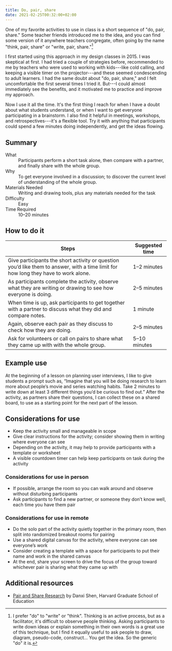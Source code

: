 ```yaml
---
title: Do, pair, share
date: 2021-02-25T00:32:00+02:00
---
```


One of my favorite activities to use in class is a short sequence of "do, pair, share." Some teacher friends introduced me to the idea, and you can find some version of it anywhere teachers congregate, often going by the name "think, pair, share" or "write, pair, share."[^think-write-do]

[^think-write-do]: I prefer "do" to "write" or "think". Thinking is an active process, but as a facilitator, it's difficult to observe people thinking. Asking participants to write down ideas or explain something in their own words is a great use of this technique, but I find it equally useful to ask people to draw, diagram, pseudo-code, construct... You get the idea. So the generic "do" it is.

I first started using this approach in my design classes in 2015. I was skeptical at first. I had tried a couple of strategies before, recommended to me by teachers who were used to working with kids---like cold calling, and keeping a visible timer on the projector---and these seemed condescending to adult learners. I had the same doubt about "do, pair, share," and I felt uncomfortable the first several times I tried it. But---I could almost immediately see the benefits, and it motivated me to practice and improve my approach.

Now I use it all the time. It's the first thing I reach for when I have a doubt about what students understand, or when I want to get everyone participating in a brainstorm. I also find it helpful in meetings, workshops, and retrospectives---it's a flexible tool. Try it with anything that participants could spend a few minutes doing independently, and get the ideas flowing.

## Summary

<dl class="deets">
  <dt>What</dt>
  <dd>Participants perform a short task alone, then compare with a partner, and finally share with the whole group.</dd>
  <dt>Why</dt>
  <dd>To get everyone involved in a discussion; to discover the current level of understanding of the whole group.</dd>
  <dt>Materials Needed</dt>
  <dd>Writing and drawing tools, plus any materials needed for the task</dd>
  <dt>Difficulty</dt>
  <dd>Easy</dd>
  <dt>Time Required</dt>
  <dd>10–20 minutes</dd>
</dl>

## How to do it

<table class="steps">
  <thead>
    <tr>
      <th>Steps</th>
      <th>Suggested time</th>
    </tr>
  </thead>
  <tbody>
    <tr>
      <td>
        Give participants the short activity or question you’d like them to answer, with a time limit for how long they have to work alone.
      </td>
      <td title="Suggested time">
        1–2 minutes
      </td>
    </tr>
    <tr>
      <td>
        As participants complete the activity, observe what they are writing or drawing to see how everyone is doing.
      </td>
      <td title="Suggested time">
        2–5 minutes
      </td>
    </tr>
    <tr>
      <td>
        When time is up, ask participants to get together with a partner to discuss what they did and compare notes.
      </td>
      <td title="Suggested time">
        1 minute
      </td>
    </tr>
    <tr>
      <td>
        Again, observe each pair as they discuss to check how they are doing.
      </td>
      <td title="Suggested time">
        2–5 minutes
      </td>
    </tr>
    <tr>
      <td>
        Ask for volunteers or call on pairs to share what they came up with with the whole group.
      </td>
      <td title="Suggested time">
        5–10 minutes
      </td>
    </tr>
  </tbody>
</table>

## Example use

At the beginning of a lesson on planning user interviews, I like to give students a prompt such as, “Imagine that you will be doing research to learn more about people’s movie and series watching habits. Take 2 minutes to write down at least 3 different things you’d be curious to find out.” After the activity, as partners share their questions, I can collect these on a shared board, to use as a starting point for the next part of the lesson.

## Considerations for use

- Keep the activity small and manageable in scope
- Give clear instructions for the activity; consider showing them in writing where everyone can see
- Depending on the activity, it may help to provide participants with a template or worksheet
- A visible countdown timer can help keep participants on task during the activity

### Considerations for use in person

- If possible, arrange the room so you can walk around and observe without disturbing participants
- Ask participants to find a new partner, or someone they don’t know well, each time you have them pair

### Considerations for use in remote

- Do the solo part of the activity quietly together in the primary room, then split into randomized breakout rooms for pairing
- Use a shared digital canvas for the activity, where everyone can see everyone’s work
- Consider creating a template with a space for participants to put their name and work in the shared canvas
- At the end, share your screen to drive the focus of the group toward whichever pair is sharing what they came up with

## Additional resources

- [Pair and Share Research](https://ablconnect.harvard.edu/pair-and-share-research) by Danxi Shen, Harvard Graduate School of Education
